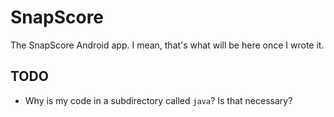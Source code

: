 # SnapScore

The SnapScore Android app.  I mean, that's what will be here once I wrote it.

## TODO

*  Why is my code in a subdirectory called `java`?  Is that necessary?
